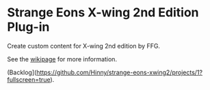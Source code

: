 # Strange Eons X-wing 2nd Edition Plug-in
Create custom content for X-wing 2nd edition by FFG.

See the [wikipage](https://github.com/Hinny/strange-eons-xwing2ed/wiki) for more information.

(Backlog](https://github.com/Hinny/strange-eons-xwing2/projects/1?fullscreen=true).

